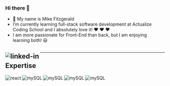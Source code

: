 ### Hi there 👋

- 🌱 My name is Mike Fitzgerald
- I’m currently learning full-stack software development at Actualize Coding School and I absolutely love it! :heart: :heart: :heart:
- I am more passionate for Front-End than back, but I am enjoying learning both! :smiley: 

[<img align="left" alt="linked-in" src="https://img.shields.io/badge/linkedin-%230077B5.svg?&style=for-the-badge&logo=linkedin&logoColor=white" />](https://www.linkedin./in/michealcfitzgerald/)
-----------
-----------
## Expertise

<img align="left" alt="react" src="https://img.shields.io/badge/react%20-%2320232a.svg?&style=for-the-badge&logo=react&logoColor=%2361DAFB" />

<img align="left" alt="mySQL" src="https://img.shields.io/badge/MySQL-005C84?style=for-the-badge&logo=mysql&logoColor=white" />

<img align="left" alt="mySQL" src="https://img.shields.io/badge/Bootstrap-563D7C?style=for-the-badge&logo=bootstrap&logoColor=white" />

<img align="left" alt="mySQL" src="https://img.shields.io/badge/Node.js-339933?style=for-the-badge&logo=nodedotjs&logoColor=white" />

<img align="left" alt="mySQL" src="https://img.shields.io/badge/Ruby-CC342D?style=for-the-badge&logo=ruby&logoColor=white" />
